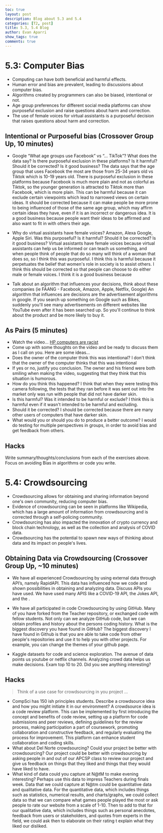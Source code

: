 ```yaml
---
toc: true
layout: post
description: Blog about 5.3 and 5.4
categories: [T2, post]
title: 5.3, 5.4 Blog
author: Evan Aparri
show_tags: true
comments: true
---
```

# 5.3: Computer Bias
- Computing can have both beneficial and harmful effects.
- Human error and bias are prevalent, leading to discussions about computer bias.
- Algorithms created by programmers can also be biased, intentional or not.
- Age group preferences for different social media platforms can show purposeful exclusion and raise questions about harm and correction.
- The use of female voices for virtual assistants is a purposeful decision that raises questions about harm and correction.

## Intentional or Purposeful bias (Crossover Group Up, 10 minutes)
- Google “What age groups use Facebook” vs “… TikTok”? What does the data say? Is there purposeful exclusion in these platforms? Is it harmful? Should it be corrected? Is it good business?
The data says that the age group that uses Facebook the most are those from 25-34 years old vs Tiktok which is 10-19 years old. There is purposeful exclusion in these platforms because Facebook is much more plain and not as colorful as Tiktok, so the younger generation is attracted to Tiktok more than Facebook, which is more plain. This can be harmful because it can exclude certain viewpoints which lead to narrowed views on certain ideas. It should be corrected because it can make people be more prone to being influenced of those of the same age group, which may affirm certain ideas they have, even if it is an incorrect or dangerous idea. It is a good business because people want their ideas to be affirmed and also want to fit in with others their age.

- Why do virtual assistants have female voices? Amazon, Alexa Google, Apple Siri. Was this purposeful? Is it harmful? Should it be corrected? Is it good business?
Virtual assistants have female voices because virtual assistants can help us be informed or can teach us something, and when people think of people that do so many will think of a woman that does so, so I think this was purposeful. I think this is harmful because it perpetuates the belief that women's role in society is to assist others. I think this should be corrected so that people can choose to do either male or female voices. I think it is a good business because 

- Talk about an algorithm that influences your decisions, think about these companies (ie FAANG - Facebook, Amazon, Apple, Netflix, Google)
An algorithm that influences are decisions are the advertisement algorithms in google. If you search up something on Google such as Bikes, suddenly you'll see many advertisements on different websites like YouTube even after it has been searched up. So you'll continue to think about the product and be more likely to buy it.

## As Pairs (5 minutes)
- Watch the video… [HP computers are racist](https://www.youtube.com/watch?v=t4DT3tQqgRM)
- Come up with some thoughts on the video and be ready to discuss them as I call on you. Here are some ideas…
- Does the owner of the computer think this was intentional?
I don't think that the owner of the computer thinks that this was intentional
- If yes or no, justify you conclusion.
The owner and his friend were both smiling when making the video, suggesting that they think that this situation is humorous.
- How do you think this happened?
I think that when they were testing this camera following, the tests that they ran before it was sent out into the market only was run with people that did not have darker skin.
- Is this harmful? Was it intended to be harmful or exclude?
I think this is harmful even if it wasn't intended to be harmful and excluding. 
- Should it be corrected?
I should be corrected because there are many other users of computers that have darker skin.
- What would you or should you do to produce a better outcome?
I would do testing for multiple perspectives in groups, in order to avoid bias and get feedback from others.

## Hacks
Write summary/thoughts/conclusions from each of the exercises above. Focus on avoiding Bias in algorithms or code you write.

# 5.4: Crowdsourcing
- Crowdsourcing allows for obtaining and sharing information beyond one's own community, reducing computer bias.
- Evidence of crowdsourcing can be seen in platforms like Wikipedia, which has a large amount of information from crowdsourcing and is corrected through a self-policing community.
- Crowdsourcing has also impacted the innovation of crypto currency and block chain technology, as well as the collection and analysis of COVID data.
- Crowdsourcing has the potential to spawn new ways of thinking about data and its impact on people's lives.

## Obtaining Data via Crowdsourcing (Crossover Group Up, ~10 minutes)
- We have all experienced Crowdsourcing by using external data through API’s, namely RapidAPI. This data has influenced how we code and shown possibilities in obtaining and analyzing data. Discuss APIs you have used.
We have used many APIS like a COVID-19 API, the Jokes API, and the .

- We have all participated in code Crowdsourcing by using GitHub. Many of you have forked from the Teacher repository, or exchanged code with fellow students. Not only can we analyze GitHub code, but we can obtain profiles and history about the persons coding history. What is the biggest discovery you have found in GitHub?
The biggest discovery I have found in Github is that you are able to take code from other people's repositories and use it to help you with other projects. For example, you can change the themes of your github page.

- Kaggle datasets for code and science exploration. The avenue of data points us youtube or netflix channels. Analyzing crowd data helps us make decisions. Exam top 10 to 20. Did you see anything interesting?

## Hacks
> Think of a use case for crowdsourcing in you project …
- CompSci has 150 ish principles students. Describe a crowdsource idea and how you might initiate it in our environment?
A crowdsource idea is a code review platform. This can be implemented by first introducing the concept and benefits of code review, setting up a platform for code submissions and peer reviews, defining guidelines for the review process, making participation a part of coursework, promoting collaboration and constructive feedback, and regularly evaluating the process for improvement. This platform can enhance student collaboration and coding skills. 
- What about Del Norte crowdsourcing? Could your project be better with crowdsourcing?
Our project could be better with crowdsourcing by asking people in and out of our APCSP class to review our project and give us feedback on things that they liked and things that they would have liked to have.
- What kind of data could you capture at N@tM to make evening interesting? Perhaps use this data to impress Teachers during finals week.
Data that we could capture at N@tm could be quantitative data and qualitative data. For the quantitative data, which includes things such as statistics, numerical results, and charts/graphs, we could collect data so that we can compare what games people played the most or ask people to rate our website from a scale of 1-10. Then to add to that for our qualitative data, which includes things such as personal anecdotes, feedback from users or stakeholders, and quotes from experts in the field, we could ask then to elaborate on their rating t explain what they liked our disliked.